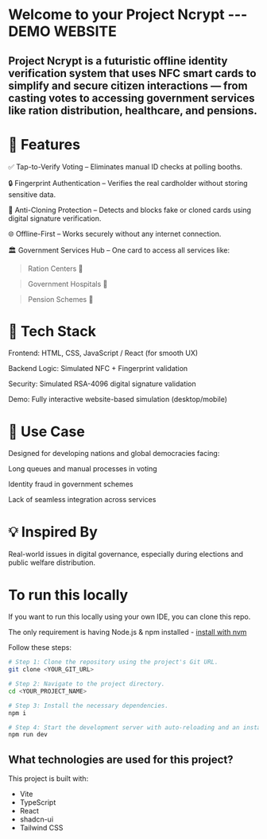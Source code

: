 # Welcome to your Project Ncrypt      --- DEMO WEBSITE

## Project Ncrypt is a futuristic offline identity verification system that uses NFC smart cards to simplify and secure citizen interactions — from casting votes to accessing government services like ration distribution, healthcare, and pensions.

# 🚀 Features
✅ Tap-to-Verify Voting – Eliminates manual ID checks at polling booths.

🔒 Fingerprint Authentication – Verifies the real cardholder without storing sensitive data.

🚫 Anti-Cloning Protection – Detects and blocks fake or cloned cards using digital signature verification.

🌐 Offline-First – Works securely without any internet connection.

🏛️ Government Services Hub – One card to access all services like:

   > Ration Centers 🍚

   > Government Hospitals 🏥

   > Pension Schemes 👴

# 🧠 Tech Stack
Frontend: HTML, CSS, JavaScript / React (for smooth UX)

Backend Logic: Simulated NFC + Fingerprint validation

Security: Simulated RSA-4096 digital signature validation

Demo: Fully interactive website-based simulation (desktop/mobile)

# 🎯 Use Case
Designed for developing nations and global democracies facing:

Long queues and manual processes in voting

Identity fraud in government schemes

Lack of seamless integration across services

# 💡 Inspired By
Real-world issues in digital governance, especially during elections and public welfare distribution.

# To run this locally

If you want to run this locally using your own IDE, you can clone this repo.

The only requirement is having Node.js & npm installed - [install with nvm](https://github.com/nvm-sh/nvm#installing-and-updating)

Follow these steps:

```sh
# Step 1: Clone the repository using the project's Git URL.
git clone <YOUR_GIT_URL>

# Step 2: Navigate to the project directory.
cd <YOUR_PROJECT_NAME>

# Step 3: Install the necessary dependencies.
npm i

# Step 4: Start the development server with auto-reloading and an instant preview.
npm run dev
```


## What technologies are used for this project?

This project is built with:

- Vite
- TypeScript
- React
- shadcn-ui
- Tailwind CSS


